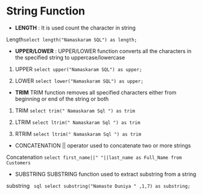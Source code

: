 # String Function

- **LENGTH** : It is used count the character in string 

Length```select length("Namaskaram SQL") as length;```

- **UPPER/LOWER** : UPPER/LOWER function converts all the characters in the specified string to  uppercase/lowercase

1. UPPER 
```select upper("Namaskaram SQL") as upper;```

2. LOWER 
```select lower("Namaskaram SQL") as upper;```

- **TRIM**
TRIM function removes all specified characters either from beginning or end of the string or both

1. TRIM
```select trim(" Namaskaram Sql ") as trim```

2. LTRIM
```select ltrim(" Namaskaram Sql ") as trim```

3. RTRIM
```select ltrim(" Namaskaram Sql ") as trim```

- CONCATENATION
|| operator used to concatenate two or more strings

Concatenation ```select first_name||" "||last_name as Full_Name from Customers```

- SUBSTRING
SUBSTRING function used to extract substring 
from a string

substring ``` sql select substring("Namaste Duniya " ,1,7) as substring;```